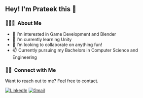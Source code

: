 <h2>Hey! I'm Prateek this 👋</h2>

### 👨🏻‍💻 &nbsp;About Me
- 👀 I’m interested in Game Development and Blender
- 🌱 I’m currently learning Unity
- 💞️ I’m looking to collaborate on anything fun!
- 📫 Currently pursuing my Bachelors in Computer Science and Engineering

<!--
### ⚙️ &nbsp;GitHub Analytics
<br>
<a href="https://github.com/PrateekTh">
  <p align="center">
    <img src="https://github-readme-stats.vercel.app/api?username=PrateekTh&show_icons=true" alt="AvishrantsSh" style="width:40%;"/>
    <img src="https://github-readme-streak-stats.herokuapp.com/?user=PrateekTh&layout=compact" alt="AvishrantsSh" style="width:40%;"/>
  </p>  
</a>
<br>
-->
<!---
### 🛠 &nbsp;Tech Stack

![Python](https://img.shields.io/badge/python%20-%2314354C.svg?&style=for-the-badge&logo=python&logoColor=white)&nbsp;
![Blender](https://img.shields.io/badge/blender%20-%23F5792A.svg?&style=for-the-badge&logo=blender&logoColor=white)&nbsp;
![C++](https://img.shields.io/badge/c++%20-%2300599C.svg?&style=for-the-badge&logo=c%2B%2B&ogoColor=white)&nbsp;
![Bootstrap](https://img.shields.io/badge/-Bootstrap-05122A?&style=for-the-badge&logo=bootstrap&logoColor=563D7C)&nbsp;
![HTML](https://img.shields.io/badge/html5%20-%23E34F26.svg?&style=for-the-badge&logo=html5&logoColor=white)&nbsp;
![CSS](https://img.shields.io/badge/css3%20-%231572B6.svg?&style=for-the-badge&logo=css3&logoColor=white)&nbsp;
![Git](https://img.shields.io/badge/git%20-%23F05033.svg?&style=for-the-badge&logo=git&logoColor=white)&nbsp;
![GitHub](https://img.shields.io/badge/github%20-%23121011.svg?&style=for-the-badge&logo=github&logoColor=white)&nbsp;
--->

### 🤝🏻 &nbsp;Connect with Me

<p>Want to reach out to me? Feel free to contact.</p>
<a rel="noreferrer"href="https://www.linkedin.com/in/prateek-thakur-ba0498203" target="_blank" ><img alt="LinkedIn" src="https://img.shields.io/badge/linkedin%20-%230077B5.svg?&style=for-the-badge&logo=linkedin&logoColor=white"/></a>
<a href="mailto:prateek33thakur@gmail.com"><img alt="Gmail" src="https://img.shields.io/badge/Gmail-D14836?style=for-the-badge&logo=gmail&logoColor=white" /></a>
</p>

<!---
PrateekTh/PrateekTh is a ✨ special ✨ repository because its `README.md` (this file) appears on your GitHub profile.
You can click the Preview link to take a look at your changes.
--->

